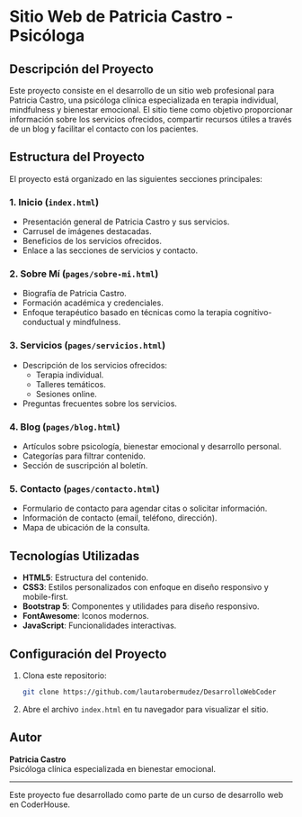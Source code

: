 # Sitio Web de Patricia Castro - Psicóloga

## Descripción del Proyecto
Este proyecto consiste en el desarrollo de un sitio web profesional para Patricia Castro, una psicóloga clínica especializada en terapia individual, mindfulness y bienestar emocional. El sitio tiene como objetivo proporcionar información sobre los servicios ofrecidos, compartir recursos útiles a través de un blog y facilitar el contacto con los pacientes.

## Estructura del Proyecto
El proyecto está organizado en las siguientes secciones principales:

### 1. **Inicio (`index.html`)**
   - Presentación general de Patricia Castro y sus servicios.
   - Carrusel de imágenes destacadas.
   - Beneficios de los servicios ofrecidos.
   - Enlace a las secciones de servicios y contacto.

### 2. **Sobre Mí (`pages/sobre-mi.html`)**
   - Biografía de Patricia Castro.
   - Formación académica y credenciales.
   - Enfoque terapéutico basado en técnicas como la terapia cognitivo-conductual y mindfulness.

### 3. **Servicios (`pages/servicios.html`)**
   - Descripción de los servicios ofrecidos:
     - Terapia individual.
     - Talleres temáticos.
     - Sesiones online.
   - Preguntas frecuentes sobre los servicios.

### 4. **Blog (`pages/blog.html`)**
   - Artículos sobre psicología, bienestar emocional y desarrollo personal.
   - Categorías para filtrar contenido.
   - Sección de suscripción al boletín.

### 5. **Contacto (`pages/contacto.html`)**
   - Formulario de contacto para agendar citas o solicitar información.
   - Información de contacto (email, teléfono, dirección).
   - Mapa de ubicación de la consulta.

## Tecnologías Utilizadas
- **HTML5**: Estructura del contenido.
- **CSS3**: Estilos personalizados con enfoque en diseño responsivo y mobile-first.
- **Bootstrap 5**: Componentes y utilidades para diseño responsivo.
- **FontAwesome**: Iconos modernos.
- **JavaScript**: Funcionalidades interactivas.

## Configuración del Proyecto
1. Clona este repositorio:
   ```bash
   git clone https://github.com/lautarobermudez/DesarrolloWebCoder
   ```
2. Abre el archivo `index.html` en tu navegador para visualizar el sitio.

## Autor
**Patricia Castro**  
Psicóloga clínica especializada en bienestar emocional.

---

Este proyecto fue desarrollado como parte de un curso de desarrollo web en CoderHouse.
